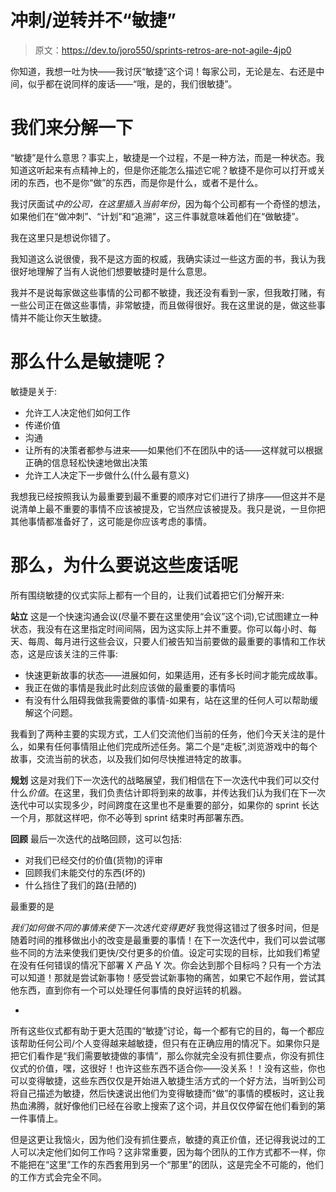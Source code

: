 # 冲刺/逆转并不“敏捷”

> 原文：<https://dev.to/joro550/sprints-retros-are-not-agile-4jp0>

你知道，我想一吐为快——我讨厌“敏捷”这个词！每家公司，无论是左、右还是中间，似乎都在说同样的废话——“哦，是的，我们很敏捷”。

# 我们来分解一下

“敏捷”是什么意思？事实上，敏捷是一个过程，不是一种方法，而是一种状态。我知道这听起来有点精神上的，但是你还能怎么描述它呢？敏捷不是你可以打开或关闭的东西，也不是你“做”的东西，而是你是什么，或者不是什么。

我讨厌面试*中的公司，在这里插入当前年份*，因为每个公司都有一个奇怪的想法，如果他们在“做冲刺”、“计划”和“追溯”，这三件事就意味着他们在“做敏捷”。

我在这里只是想说你错了。

我知道这么说很傻，我不是这方面的权威，我确实读过一些这方面的书，我认为我很好地理解了当有人说他们想要敏捷时是什么意思。

我并不是说每家做这些事情的公司都不敏捷，我还没有看到一家，但我敢打赌，有一些公司正在做这些事情，非常敏捷，而且做得很好。我在这里说的是，做这些事情并不能让你天生敏捷。

# 那么什么是敏捷呢？

敏捷是关于:

*   允许工人决定他们如何工作
*   传递价值
*   沟通
*   让所有的决策者都参与进来——如果他们不在团队中的话——这样就可以根据正确的信息轻松快速地做出决策
*   允许工人决定下一步做什么(什么最有意义)

我想我已经按照我认为最重要到最不重要的顺序对它们进行了排序——但这并不是说清单上最不重要的事情不应该被提及，它当然应该被提及。我只是说，一旦你把其他事情都准备好了，这可能是你应该考虑的事情。

# 那么，为什么要说这些废话呢

所有围绕敏捷的仪式实际上都有一个目的，让我们试着把它们分解开来:

**站立**
这是一个快速沟通会议(尽量不要在这里使用“会议”这个词),它试图建立一种状态，我没有在这里指定时间间隔，因为这实际上并不重要。你可以每小时、每天、每周、每月进行这些会议，只要人们被告知当前要做的最重要的事情和工作状态，这是应该关注的三件事:

*   快速更新故事的状态——进展如何，如果适用，还有多长时间才能完成故事。
*   我正在做的事情是我此时此刻应该做的最重要的事情吗
*   有没有什么阻碍我做我需要做的事情-如果有，站在这里的任何人可以帮助缓解这个问题。

我看到了两种主要的实现方式，工人们交流他们当前的任务，他们今天关注的是什么，如果有任何事情阻止他们完成所述任务。第二个是“走板”,浏览游戏中的每个故事，交流当前的状态，以及我们如何尽快推进特定的故事。

**规划**
这是对我们下一次迭代的战略展望，我们相信在下一次迭代中我们可以交付什么*价值*。在这里，我们负责估计即将到来的故事，并传达我们认为我们在下一次迭代中可以实现多少，时间跨度在这里也不是重要的部分，如果你的 sprint 长达一个月，那就这样吧，你不必等到 sprint 结束时再部署东西。

**回顾**
最后一次迭代的战略回顾，这可以包括:

*   对我们已经交付的价值(货物)的评审
*   回顾我们未能交付的东西(坏的)
*   什么挡住了我们的路(丑陋的)

最重要的是

*我们如何做不同的事情来使下一次迭代变得更好*
我觉得这错过了很多时间，但是随着时间的推移做出小的改变是最重要的事情！在下一次迭代中，我们可以尝试哪些不同的方法来使我们更快/交付更多的价值。设定可实现的目标，比如我们希望在没有任何错误的情况下部署 X 产品 Y 次。你会达到那个目标吗？只有一个方法可以知道！那就是尝试新事物！感受尝试新事物的痛苦，如果它不起作用，尝试其他东西，直到你有一个可以处理任何事情的良好运转的机器。

-
所有这些仪式都有助于更大范围的“敏捷”讨论，每一个都有它的目的，每一个都应该帮助任何公司/个人变得越来越敏捷，但只有在正确应用的情况下。如果你只是把它们看作是“我们需要敏捷做的事情”，那么你就完全没有抓住要点，你没有抓住仪式的价值，嘿，这很好！也许这些东西不适合你——没关系！！没有这些，你也可以变得敏捷，这些东西仅仅是开始进入敏捷生活方式的一个好方法，当听到公司将自己描述为敏捷，然后快速说出他们为变得敏捷而“做”的事情的模板时，这让我热血沸腾，就好像他们已经在谷歌上搜索了这个词，并且仅仅停留在他们看到的第一件事情上。

但是这更让我恼火，因为他们没有抓住要点，敏捷的真正价值，还记得我说过的工人可以决定他们如何工作吗？这非常重要，因为每个团队的工作方式都不一样，你不能把在“这里”工作的东西套用到另一个“那里”的团队，这是完全不可能的，他们的工作方式会完全不同。